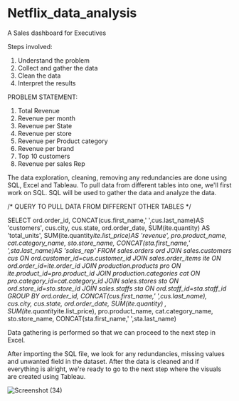 # Netflix_data_analysis
A Sales dashboard for Executives

Steps involved:
1. Understand the problem
2. Collect and gather the data
3. Clean the data
4. Interpret the results

PROBLEM STATEMENT:
1. Total Revenue
2. Revenue per month
3. Revenue per State
4. Revenue per store
5. Revenue per Product category
6. Revenue per brand
7. Top 10 customers
8. Revenue per sales Rep



The data exploration, cleaning, removing any redundancies are done using SQL, Excel and Tableau.
To pull data from different tables into one, we'll first work on SQL. SQL will be used to gather the data and analyze the data. 


  /* QUERY TO PULL DATA FROM DIFFERENT OTHER TABLES */
  
  SELECT 
  ord.order_id,
  CONCAT(cus.first_name,' ',cus.last_name)AS 'customers',
  cus.city,
  cus.state,
  ord.order_date,
  SUM(ite.quantity) AS 'total_units',
  SUM(ite.quantity*ite.list_price)AS 'revenue',
  pro.product_name,
  cat.category_name,
  sto.store_name,
  CONCAT(sta.first_name,' ',sta.last_name)AS 'sales_rep'
  FROM
  sales.orders ord
  JOIN sales.customers cus
  ON ord.customer_id=cus.customer_id
  JOIN sales.order_items ite
  ON ord.order_id=ite.order_id
  JOIN production.products pro
  ON ite.product_id=pro.product_id
  JOIN production.categories cat
  ON pro.category_id=cat.category_id
  JOIN sales.stores sto
  ON ord.store_id=sto.store_id
  JOIN sales.staffs sta
  ON ord.staff_id=sta.staff_id
  GROUP BY
  ord.order_id,
  CONCAT(cus.first_name,' ',cus.last_name),
  cus.city,
  cus.state,
  ord.order_date,
  SUM(ite.quantity) ,
  SUM(ite.quantity*ite.list_price),
  pro.product_name,
  cat.category_name,
  sto.store_name,
  CONCAT(sta.first_name,' ',sta.last_name)
  
  
  Data gathering is performed so that we can proceed to the next step in Excel.
  
  After importing the SQL file, we look for any redundancies, missing values and unwanted field in the dataset. After the data is cleaned and if everything is alright, we're ready to go to 
  the next step where the visuals are created using Tableau.
  
  
  ![Screenshot (34)](https://user-images.githubusercontent.com/117995417/210309925-b40b4282-e800-4b47-97e0-4f828f1aa721.png)

  
